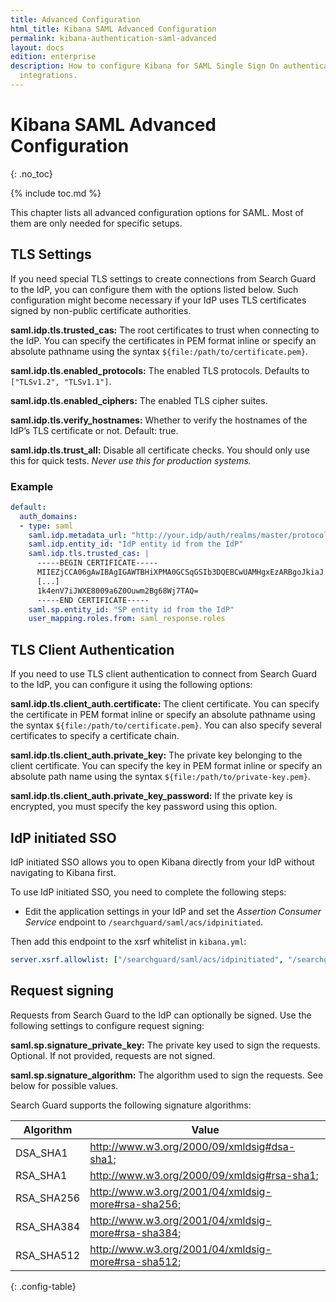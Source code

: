 ```yaml
---
title: Advanced Configuration
html_title: Kibana SAML Advanced Configuration
permalink: kibana-authentication-saml-advanced
layout: docs
edition: enterprise
description: How to configure Kibana for SAML Single Sign On authentication and IdP
  integrations.
---
```

<!--- Copyright 2021 floragunn GmbH-->

# Kibana SAML Advanced Configuration
{: .no_toc}

{% include toc.md %}

This chapter lists all advanced configuration options for SAML. Most of them are only needed for specific setups.


## TLS Settings

If you need special TLS settings to create connections from Search Guard to the IdP, you can configure them with the options listed below. Such configuration might become necessary if your IdP uses TLS certificates signed by non-public certificate authorities.

**saml.idp.tls.trusted_cas:** The root certificates to trust when connecting to the IdP. You can specify the certificates in PEM format inline or specify an absolute pathname using the syntax `${file:/path/to/certificate.pem}`.

**saml.idp.tls.enabled_protocols:** The enabled TLS protocols. Defaults to `["TLSv1.2", "TLSv1.1"]`.

**saml.idp.tls.enabled_ciphers:** The enabled TLS cipher suites.

**saml.idp.tls.verify_hostnames:** Whether to verify the hostnames of the IdP’s TLS certificate or not. Default: true.

**saml.idp.tls.trust_all:** Disable all certificate checks. You should only use this for quick tests. *Never use this for production systems.*


### Example

```yaml
default:
  auth_domains:
  - type: saml
    saml.idp.metadata_url: "http://your.idp/auth/realms/master/protocol/saml/descriptor"
    saml.idp.entity_id: "IdP entity id from the IdP"
    saml.idp.tls.trusted_cas: |
      -----BEGIN CERTIFICATE-----
      MIIEZjCCA06gAwIBAgIGAWTBHiXPMA0GCSqGSIb3DQEBCwUAMHgxEzARBgoJkiaJ
      [...]
      1k4enV7iJWXE8009a6Z0Ouwm2Bg68Wj7TAQ=
      -----END CERTIFICATE-----
    saml.sp.entity_id: "SP entity id from the IdP"      
    user_mapping.roles.from: saml_response.roles
```

## TLS Client Authentication

If you need to use TLS client authentication to connect from Search Guard to the IdP, you can configure it using the following options:

**saml.idp.tls.client_auth.certificate:** The client certificate. You can specify the certificate in PEM format inline or specify an absolute pathname using the syntax `${file:/path/to/certificate.pem}`. You can also specify several certificates to specify a certificate chain.

**saml.idp.tls.client_auth.private_key:** The private key belonging to the client certificate. You can specify the key in PEM format inline or specify an absolute path name using the syntax `${file:/path/to/private-key.pem}`.

**saml.idp.tls.client_auth.private_key_password:** If the private key is encrypted, you must specify the key password using this option.



## IdP initiated SSO

IdP initiated SSO allows you to open Kibana directly from your IdP without navigating to Kibana first.

To use IdP initiated SSO, you need to complete the following steps:

* Edit the application settings in your IdP and set the *Assertion Consumer Service* endpoint to `/searchguard/saml/acs/idpinitiated`.

Then add this endpoint to the xsrf whitelist in `kibana.yml`:

```yaml
server.xsrf.allowlist: ["/searchguard/saml/acs/idpinitiated", "/searchguard/saml/acs", "/searchguard/saml/logout"]
```

## Request signing

Requests from Search Guard to the IdP can optionally be signed. Use the following settings to configure request signing:

**saml.sp.signature\_private\_key:** The private key used to sign the requests. Optional. If not provided, requests are not signed.

**saml.sp.signature\_algorithm:** The algorithm used to sign the requests. See below for possible values.

Search Guard supports the following signature algorithms:

| Algorithm | Value |
|---|---|
| DSA\_SHA1 | http://www.w3.org/2000/09/xmldsig#dsa-sha1;|
| RSA\_SHA1 | http://www.w3.org/2000/09/xmldsig#rsa-sha1;|
| RSA\_SHA256 | http://www.w3.org/2001/04/xmldsig-more#rsa-sha256;|
| RSA\_SHA384 | http://www.w3.org/2001/04/xmldsig-more#rsa-sha384;|
| RSA\_SHA512 | http://www.w3.org/2001/04/xmldsig-more#rsa-sha512;|
{: .config-table}
